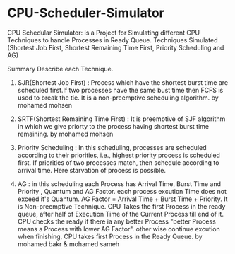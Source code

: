 # CPU-Scheduler-Simulator

CPU Schedular Simulator: is a Project for Simulating different CPU Techniques to handle Processes in Ready Queue. Techniques Simulated (Shortest Job First, Shortest Remaining Time First, Priority Scheduling and AG)

Summary Describe each Technique.


1. SJR(Shortest Job First) : Process which have the shortest burst time are scheduled first.If two processes have the same bust time then FCFS is used to break the tie. It is a non-preemptive scheduling algorithm.
by mohamed mohsen



2. SRTF(Shortest Remaining Time First) : It is preemptive of SJF algorithm in which we give priorty to the process having shortest burst time remaining.
by mohamed mohsen

3. Priority Scheduling : In this scheduling, processes are scheduled according to their priorities, i.e., highest priority process is scheduled first. If priorities of two processes match, then schedule according to arrival time. Here starvation of process is possible.


4. AG : in this scheduling each Process has Arrival Time, Burst Time and Priority , Quantum and AG Factor. each process excution Time does not exceed it's Quantum. AG Factor = Arrival Time + Burst Time + Priority. It is Non-preemptive Technique. CPU Takes the first Process in the ready queue, after half of Execution Time of the Current Process till end of it. CPU checks the ready if there ia any better Process "better Process means a Process with lower AG Factor". other wise continue excution when finishing, CPU takes first Process in the Ready Queue.
by mohamed bakr & mohamed sameh